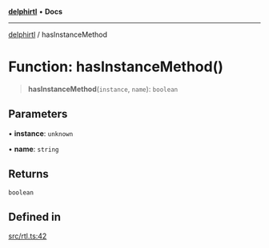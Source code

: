 [**delphirtl**](../README.md) • **Docs**

***

[delphirtl](../globals.md) / hasInstanceMethod

# Function: hasInstanceMethod()

> **hasInstanceMethod**(`instance`, `name`): `boolean`

## Parameters

• **instance**: `unknown`

• **name**: `string`

## Returns

`boolean`

## Defined in

[src/rtl.ts:42](https://github.com/chuacw/delphirtl/blob/1d6969b8a199060a984c4375d6be1f0ffa838be2/src/rtl.ts#L42)
